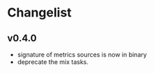 # Changelist

## v0.4.0
  * signature of metrics sources is now in binary
  * deprecate the mix tasks.